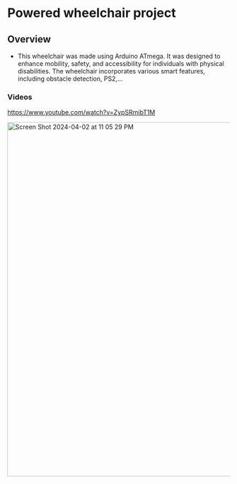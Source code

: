 # Powered wheelchair project

## Overview 
  - This wheelchair was made using Arduino ATmega. It was designed to enhance mobility, safety, and accessibility for individuals with physical disabilities. The wheelchair incorporates various smart features, including obstacle detection, PS2,...

### Videos

https://www.youtube.com/watch?v=ZypSRmibT1M



<img width="801" alt="Screen Shot 2024-04-02 at 11 05 29 PM" src="https://github.com/vo-hp/Power-Weelchair/assets/93023968/979ec68a-3e1a-4001-a2de-972044cdab5a">
